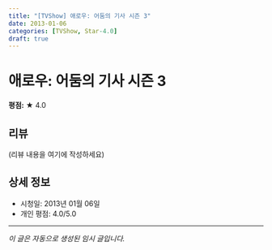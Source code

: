```yaml
---
title: "[TVShow] 애로우: 어둠의 기사 시즌 3"
date: 2013-01-06
categories: [TVShow, Star-4.0]
draft: true
---
```


# 애로우: 어둠의 기사 시즌 3

**평점:** ★ 4.0

## 리뷰

(리뷰 내용을 여기에 작성하세요)

## 상세 정보

- 시청일: 2013년 01월 06일
- 개인 평점: 4.0/5.0

---

*이 글은 자동으로 생성된 임시 글입니다.*

